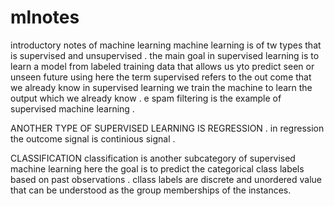 # mlnotes
introductory notes of machine learning
machine learning is of tw types that is supervised and unsupervised .
the main goal in supervised learning is to learn a model from labeled training data that allows us yto predict seen or unseen future using
here the term supervised refers to the out come that we already know 
in supervised learning we train the machine to learn the output which we already know .
e spam filtering is the example of supervised machine learning .

ANOTHER TYPE OF SUPERVISED LEARNING IS REGRESSION .
in regression the outcome signal is continious signal .

CLASSIFICATION 
classification is another subcategory of supervised machine learning here the goal is to predict the categorical class labels based on past observations .
cllass labels are discrete and unordered value that can be understood as the group memberships of the instances.


